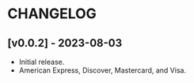 # CHANGELOG

## [v0.0.2] - 2023-08-03
- Initial release.
- American Express, Discover, Mastercard, and Visa.


